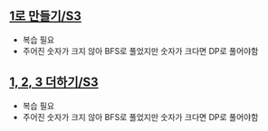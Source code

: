 ## [1로 만들기/S3](https://www.acmicpc.net/problem/1463)
- 복습 필요
- 주어진 숫자가 크지 않아 BFS로 풀었지만 숫자가 크다면 DP로 풀어야함

## [1, 2, 3 더하기/S3](https://www.acmicpc.net/problem/9095)
- 복습 필요
- 주어진 숫자가 크지 않아 BFS로 풀었지만 숫자가 크다면 DP로 풀어야함
